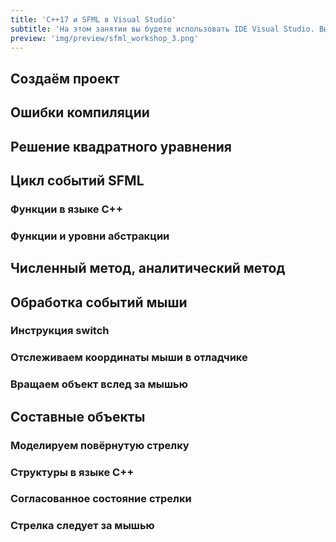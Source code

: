 ```yaml
---
title: 'C++17 и SFML в Visual Studio'
subtitle: 'На этом занятии вы будете использовать IDE Visual Studio. Вы освоитесь с использованием SFML и диалекта C++ 2017'
preview: 'img/preview/sfml_workshop_3.png'
---
```


## Создаём проект

## Ошибки компиляции

## Решение квадратного уравнения

## Цикл событий SFML

### Функции в языке C++

### Функции и уровни абстракции

## Численный метод, аналитический метод

## Обработка событий мыши

### Инструкция switch

### Отслеживаем координаты мыши в отладчике

### Вращаем объект вслед за мышью

## Составные объекты

### Моделируем повёрнутую стрелку

### Структуры в языке C++

### Согласованное состояние стрелки

### Стрелка следует за мышью


